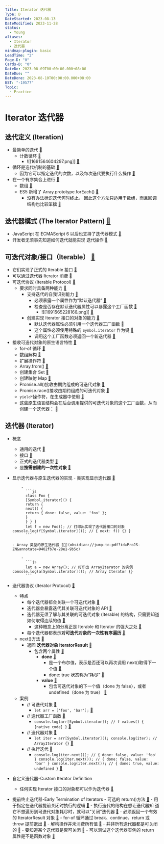 ```yaml
---
Title: Iterator 迭代器
Type: D
DateStarted: 2023-08-13
DateModified: 2023-11-28
status:
  - Young
aliases:
  - Iterator
  - 迭代器
mindmap-plugin: basic
LeadTime: "2"
Page-D: "0"
Cards-D: "0"
DateDo: 2023-08-09T00:00:00.000+08:00
DateDue: ""
DateDone: 2023-08-10T00:00:00.000+08:00
EST: "-19577"
Topic:
  - Practice
---
```


# Iterator 迭代器

## 迭代定义 (Iteration)

- 最简单的迭代 [📌](obsidian://jump-to-pdf?id=ProJS-ZN&annotate=676c2276-9bfb-d891)
  - 计数循环 [📌](obsidian://jump-to-pdf?id=ProJS-ZN&annotate=8e661f59-1eca-a0ca)
    - ![[1691564604297.png]] [📌](obsidian://jump-to-pdf?id=ProJS-ZN&annotate=42590d6d-5407-156f)
- 循环是迭代机制的基础 [📌](obsidian://jump-to-pdf?id=ProJS-ZN&annotate=3afecd5b-01ad-d115)
  - 因为它可以指定迭代的次数，以及每次迭代要执行什么操作 [📌](obsidian://jump-to-pdf?id=ProJS-ZN&annotate=6c4e7b92-ce28-868b)
- 在一个有序集合上进行 [📌](obsidian://jump-to-pdf?id=ProJS-ZN&annotate=22d5ab25-364a-703a)
  - 数组 [📌](obsidian://jump-to-pdf?id=ProJS-ZN&annotate=812f0270-ea00-ae77)
  - ES5 新增了 Array.prototype.forEach() [📌](obsidian://jump-to-pdf?id=ProJS-ZN&annotate=a046879d-b323-24c6)
    - 没有办法标识迭代何时终止。 因此这个方法只适用于数组，而且回调结构也比较笨拙 [📌](obsidian://jump-to-pdf?id=ProJS-ZN&annotate=cf89c9a7-9b4e-438f)

## 迭代器模式 (The Iterator Pattern) [📌](obsidian://jump-to-pdf?id=ProJS-ZN&annotate=36b02d7e-998c-beaf)

- JavaScript 在 ECMAScript 6 以后也支持了迭代器模式 [📌](obsidian://jump-to-pdf?id=ProJS-ZN&annotate=8d752266-9015-043d)
- 开发者无须事先知道如何迭代就能实现 迭代操作 [📌](obsidian://jump-to-pdf?id=ProJS-ZN&annotate=8da72929-3622-2f1e)

## 可迭代对象/接口（Iterable） [📌](obsidian://jump-to-pdf?id=ProJS-ZN&annotate=9a70ba99-e1ca-79d3)

- 它们实现了正式的 Iterable 接口 [📌](obsidian://jump-to-pdf?id=ProJS-ZN&annotate=e340cf10-9fff-b0ec)
- 可以通过迭代器 Iterator 消费 [📌](obsidian://jump-to-pdf?id=ProJS-ZN&annotate=13840766-d943-6779)
- 可迭代协议 (Iterable Protocol) [📌](obsidian://jump-to-pdf?id=ProJS-ZN&annotate=25be718f-0e17-3a9c)
  - 要求同时具备两种能力 [📌](obsidian://jump-to-pdf?id=ProJS-ZN&annotate=455a1fdd-cc30-1c81)
    - 支持迭代的自我识别能力 [📌](obsidian://jump-to-pdf?id=ProJS-ZN&annotate=277d1c8f-3d3e-4dcd)
      - 必须暴露一个属性作为“默认迭代器” [📌](obsidian://jump-to-pdf?id=ProJS-ZN&annotate=b062c107-604d-1af0)
      - 检查是否存在默认迭代器属性可以暴露这个工厂函数 [📌](obsidian://jump-to-pdf?id=ProJS-ZN&annotate=a97de4d3-94ff-d513)
        - ![[1691565228166.png]] [📌](obsidian://jump-to-pdf?id=ProJS-ZN&annotate=665c7d9a-85b3-a0ec)
    - 创建实现 Iterator 接口的对象的能力 [📌](obsidian://jump-to-pdf?id=ProJS-ZN&annotate=6b519eb0-c495-5e09)
      - 默认迭代器属性必须引用一个迭代器工厂函数 [📌](obsidian://jump-to-pdf?id=ProJS-ZN&annotate=97b1c89a-1ee4-77bc)
      - 这个属性必须使用特殊的 `Symbol.iterator` 作为键 [📌](obsidian://jump-to-pdf?id=ProJS-ZN&annotate=ec85170e-8c69-774a)
      - 调用这个工厂函数必须返回一个新迭代器 [📌](obsidian://jump-to-pdf?id=ProJS-ZN&annotate=3bb643df-355f-3edb)
- 接收可迭代对象的原生语言特性 [📌](obsidian://jump-to-pdf?id=ProJS-ZN&annotate=52f0d65b-b0c8-e159)
  - for-of 循环 [📌](obsidian://jump-to-pdf?id=ProJS-ZN&annotate=debb98cd-8d15-02ce)
  - 数组解构 [📌](obsidian://jump-to-pdf?id=ProJS-ZN&annotate=f38dfd0b-6a23-613a)
  - 扩展操作符 [📌](obsidian://jump-to-pdf?id=ProJS-ZN&annotate=02239a72-4841-d206)
  - Array.from() [📌](obsidian://jump-to-pdf?id=ProJS-ZN&annotate=2085dcda-355e-3719)
  - 创建集合 Set [📌](obsidian://jump-to-pdf?id=ProJS-ZN&annotate=23bc8009-6a81-8456)
  - 创建映射 Map [📌](obsidian://jump-to-pdf?id=ProJS-ZN&annotate=de37be5f-615f-f3c5)
  - Promise.all()接收由期约组成的可迭代对象 [📌](obsidian://jump-to-pdf?id=ProJS-ZN&annotate=3b0192a2-af40-bf0e)
  - Promise.race()接收由期约组成的可迭代对象 [📌](obsidian://jump-to-pdf?id=ProJS-ZN&annotate=ca6ea732-6e21-ecd6)
  - `yield*`操作符，在生成器中使用 [📌](obsidian://jump-to-pdf?id=ProJS-ZN&annotate=efe7fd97-2d58-ae9b)
  - 这些原生语言结构会在后台调用提供的可迭代对象的这个工厂函数，从而创建一个迭代器： [📌](obsidian://jump-to-pdf?id=ProJS-ZN&annotate=a91339b4-d8b0-ee0e)

## 迭代器 (Iterator)

- 概念
  - 通用的迭代 [📌](obsidian://jump-to-pdf?id=ProJS-ZN&annotate=6ad6bc48-da1e-3d0a)
  - 接口 [📌](obsidian://jump-to-pdf?id=ProJS-ZN&annotate=26de5751-9a3f-e080)
  - 正式的迭代器类型 [📌](obsidian://jump-to-pdf?id=ProJS-ZN&annotate=33ad8c93-a928-8eea)
  - 是**按需创建的一次性对象** [📌](obsidian://jump-to-pdf?id=ProJS-ZN&annotate=250dcc2e-1fc2-bd16)
- 显示迭代器与原生迭代器的实现 - 类实现显示迭代器 [📌](obsidian://jump-to-pdf?id=ProJS-ZN&annotate=0f6af28d-0020-fb3a)
  <!--SR:!2023-08-16,3,250-->

          -
            ```js
            class Foo {
            [Symbol.iterator]() {
            return {
            next() {
            return { done: false, value: 'foo' };
            }
            } } }
            let f = new Foo(); // 打印出实现了迭代器接口的对象 console.log(f[Symbol.iterator]()); // { next: f() {} }
            ```

      - Array 类型的原生迭代器 [📌](obsidian://jump-to-pdf?id=ProJS-ZN&annotate=9402fb7e-28e1-9b5c)

          -
            ```js
            let a = new Array(); // 打印出 ArrayIterator 的实例 console.log(a[Symbol.iterator]()); // Array Iterator {}
            ```

- 迭代器协议 (Iterator Protocol) [📌](obsidian://jump-to-pdf?id=ProJS-ZN&annotate=8c7f95db-2f65-c1d0)
  - 特点
    - 每个迭代器都会关联一个可迭代对象 [📌](obsidian://jump-to-pdf?id=ProJS-ZN&annotate=1226db27-0dad-bc24)
    - 迭代器会暴露迭代其关联可迭代对象的 API [📌](obsidian://jump-to-pdf?id=ProJS-ZN&annotate=9923649d-6241-0dc6)
    - 迭代器无须了解与其关联的可迭代对象 (Iterable) 的结构，只需要知道如何取得连续的值 [📌](obsidian://jump-to-pdf?id=ProJS-ZN&annotate=4153195f-f6b9-576c)
      - 这种概念上的分离正是 Iterable 和 Iterator 的强大之处 [📌](obsidian://jump-to-pdf?id=ProJS-ZN&annotate=b066cc32-2434-d186)
    - 每个迭代器都表示**对可迭代对象的一次性有序遍历** [📌](obsidian://jump-to-pdf?id=ProJS-ZN&annotate=02b5a647-a7f3-6984)
  - next()方法 [📌](obsidian://jump-to-pdf?id=ProJS-ZN&annotate=5ebbea62-65f1-7cb7)
    - 返回 **迭代器对象 IteratorResult** [📌](obsidian://jump-to-pdf?id=ProJS-ZN&annotate=fcd04e43-00b3-b8d7)
      - 包含两个属性 [📌](obsidian://jump-to-pdf?id=ProJS-ZN&annotate=327212bb-bf06-ef67)
        - **done** [📌](obsidian://jump-to-pdf?id=ProJS-ZN&annotate=bd7744a2-be89-2158)
          - 是一个布尔值，表示是否还可以再次调用 next()取得下一个值 [📌](obsidian://jump-to-pdf?id=ProJS-ZN&annotate=28270ef7-ce4c-bd07)
          - done: true 状态称为“耗尽” [📌](obsidian://jump-to-pdf?id=ProJS-ZN&annotate=f4ab1d73-bd7f-2bdd)
        - **value** [📌](obsidian://jump-to-pdf?id=ProJS-ZN&annotate=aa6aff0c-82da-b7a2)
          - 包含可迭代对象的下一个值（done 为 false），或者 undefined（done 为 true） [📌](obsidian://jump-to-pdf?id=ProJS-ZN&annotate=04895c3f-ee1a-70b7)
  - 案例
    - // 可迭代对象 [📌](obsidian://jump-to-pdf?id=ProJS-ZN&annotate=34da9bb4-24e8-db9c)
      - `let arr = ['foo', 'bar'];` [📌](obsidian://jump-to-pdf?id=ProJS-ZN&annotate=f98391a3-10f4-7d2b)
    - // 迭代器工厂函数 [📌](obsidian://jump-to-pdf?id=ProJS-ZN&annotate=c236eecb-8686-f1b4)
      - `console.log(arr[Symbol.iterator]); // f values() { [native code] }` [📌](obsidian://jump-to-pdf?id=ProJS-ZN&annotate=46ab24db-89f0-6414)
    - // 迭代器对象 [📌](obsidian://jump-to-pdf?id=ProJS-ZN&annotate=1f8c6333-200f-78ee)
      - `let iter = arr[Symbol.iterator](); console.log(iter); // ArrayIterator {}` [📌](obsidian://jump-to-pdf?id=ProJS-ZN&annotate=daf099e8-9754-b03d)
    - // 执行迭代 [📌](obsidian://jump-to-pdf?id=ProJS-ZN&annotate=9f23ef57-6b17-37fb)
      - `console.log(iter.next()); // { done: false, value: 'foo' } console.log(iter.next()); // { done: false, value: 'bar' } console.log(iter.next()); // { done: true, value: undefined }` [📌](obsidian://jump-to-pdf?id=ProJS-ZN&annotate=d3732677-98e3-be0c)
- 自定义迭代器-Custom Iterator Definition
  - 任何实现 Iterator 接口的对象都可以作为迭代器 [📌](obsidian://jump-to-pdf?id=ProJS-ZN&annotate=b495a015-57fc-79d1)
- 提前终止迭代器-Early Termination of Iterators - 可选的 return()方法 [📌](obsidian://jump-to-pdf?id=ProJS-ZN&annotate=1492fe50-c3fa-149e) - 用于指定在迭代器提前关闭时执行的逻辑 [📌](obsidian://jump-to-pdf?id=ProJS-ZN&annotate=f561138b-0c97-ce7f) - 执行迭代的结构在想让迭代器知 道它不想遍历到可迭代对象耗尽时，就可以“关闭”迭代器 [📌](obsidian://jump-to-pdf?id=ProJS-ZN&annotate=529d5f6b-bf01-de58) - 必须返回一个有效的 IteratorResult 对象 [📌](<obsidian://jump-to-pdf?pdf=Source%2FS-JS%2FB-JS%2FProJS%2FJavaScript%E9%AB%98%E7%BA%A7%E7%A8%8B%E5%BA%8F%E8%AE%BE%E8%AE%A1(%E7%AC%AC4%E7%89%88%20%E4%B8%AD%E6%96%87%E9%AB%98%E6%B8%85).pdf&annotate=3d2dc853-21ac-2a0c>) - for-of 循环通过 break、continue、return 或 throw 提前退出 [📌](obsidian://jump-to-pdf?id=ProJS-ZN&annotate=c595f1f5-3392-b535) - 解构操作并未消费所有值 [📌](obsidian://jump-to-pdf?id=ProJS-ZN&annotate=53f275cf-9330-d24a) - 并非所有迭代器都是可关闭的 [📌](obsidian://jump-to-pdf?id=ProJS-ZN&annotate=9cd97d76-5d08-91ca) - 要知道某个迭代器是否可关闭 [📌](obsidian://jump-to-pdf?id=ProJS-ZN&annotate=9dbc6491-5aa5-145d) - 可以测试这个迭代器实例的 return 属性是不是函数对象 [📌](obsidian://jump-to-pdf?id=ProJS-ZN&annotate=f446f6ca-26a7-a70e)
<!--SR:!2023-08-16,3,250!2023-08-16,3,250!2023-08-16,3,250!2023-08-16,3,250-->
